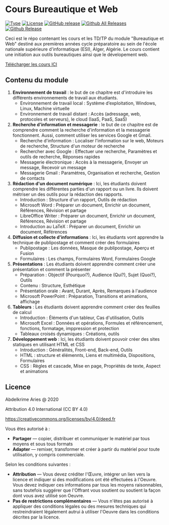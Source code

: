 # Cours Bureautique et Web

[![Type](https://img.shields.io/badge/Type-Cours-0014A8.svg?style=flat)](https://github.com/projeduc/ESI_1CP_BWeb)
[![License](https://img.shields.io/badge/Licence-CC--BY_4.0-0014A8.svg?style=flat)](https://creativecommons.org/licenses/by/4.0/deed.fr)
[![GitHub release](https://img.shields.io/github/release/projeduc/ESI_1CP_BWeb.svg)](https://github.com/projeduc/ESI_1CP_BWeb/releases)
[![Github All Releases](https://img.shields.io/github/downloads/projeduc/ESI_1CP_BWeb/total.svg)](https://github.com/projeduc/ESI_1CP_BWeb/releases)
[![Github Release](https://img.shields.io/github/downloads/projeduc/ESI_1CP_BWeb/latest/total.svg)](https://github.com/projeduc/ESI_1CP_BWeb/releases/latest)

Ceci est le répo contenant les cours et les TD/TP du module "Bureautique et Web" destiné aux premières années cycle préparatoire au sein de l'école nationale supérieure d'informatique (ESI), Alger, Algérie.
Le cours contient une initiation aux outils bureautiques ainsi que le dévelopement web.

[Télécharger les cours ICI](https://github.com/projeduc/ESI_1CP_BWeb/releases/latest)

## Contenu du module

1. **Environnement de travail** : le but de ce chapitre est d'introduire les différents environnements de travail aux étudiants.
    - Environnement de travail local : Système d’exploitation, Windows, Linux, Machine virtuelle
    - Environnement de travail distant : Accès (adressage, web, protocoles et serveurs), le cloud (IaaS, PaaS, SaaS)
1. **Recherche d'information et messagerie** : le but de ce chapitre est de comprendre comment la recherche d'information et la messagerie fonctionnent. Aussi, comment utiliser les services Google et Gmail.
    - Recherche d'information :  Localiser l'information sur le web, Moteurs de recherche, Structure d'un moteur de recherche
    - Rechercher avec Google : Effectuer une recherche, Paramètres et outils de recherche, Réponses rapides
    - Messagerie électronique : Accès à la messagerie, Envoyer un message, Recevoir un message
    - Messagerie Gmail : Paramètres, Organisation et recherche, Gestion de contacts
1. **Rédaction d'un document numérique** : Ici, les étudiants doivent comprendre les différentes parties d'un rapport ou un livre. Ils doivent métriser un des outils pour la rédaction des rapports.
    - Introduction : Structure d'un rapport,  Outils de rédaction
    - Microsoft Word : Préparer un document, Enrichir un document, Références, Révision et partage
    - LibreOffice Writer : Préparer un document, Enrichir un document, Références, Révision et partage
    - Introduction au LaTeX : Préparer un document, Enrichir un document, Références
1. **Diffusion et collecte d'informations** : Ici, les étudiants vont apprendre la technique de publipostage et comment créer des formulaires
    - Publipostage : Les données, Masque de publipostage, Aperçu et Fusion
    - Formulaires : Les champs, Formulaires Word, Formulaires Google
1. **Présentations** : Les étudiants  doivent apprendre comment créer une présentation  et comment la présenter
    - Préparation : Objectif (Pourquoi?), Audience (Qui?), Sujet (Quoi?), Outils
    - Contenu : Structure, Esthétique
    - Présentation orale : Avant, Durant, Après, Remarques à l'audience
    - Microsoft PowerPoint : Préparation, Transitions et animations, affichage
1. **Tableurs** : Les étudiants doivent apprendre comment créer des feuilles de calcul
    - Introduction : Éléments d'un tableur, Cas d'utilisation, Outils
    - Microsoft Excel : Données et opérations, Formules et référencement, fonctions, formatage, imppression et protection
    - Tableaux croisés dynamiques : Créations, outils
1. **Développement web** : Ici, les étudiants doivent pouvoir créer des sites statiques  en utilisant HTML et CSS
    - Introduction : Généralités, Front-end, Back-end, Outils
    - HTML : structure et élémennts, Liens et multimédia, Dispositions, Formulaires
    - CSS : Règles et cascade, Mise en page, Propriétés de texte, Aspect et animations


## Licence

Abdelkrime Aries @ 2020


Attribution 4.0 International (CC BY 4.0)

https://creativecommons.org/licenses/by/4.0/deed.fr

Vous êtes autorisé à :
- **Partager** — copier, distribuer et communiquer le matériel par tous moyens et sous tous formats
- **Adapter** — remixer, transformer et créer à partir du matériel pour toute utilisation, y compris commerciale.

Selon les conditions suivantes :
- **Attribution** — Vous devez créditer l'Œuvre, intégrer un lien vers la licence et indiquer si des modifications ont été effectuées à l'Oeuvre. Vous devez indiquer ces informations par tous les moyens raisonnables, sans toutefois suggérer que l'Offrant vous soutient ou soutient la façon dont vous avez utilisé son Oeuvre.
- **Pas de restrictions complémentaires** — Vous n'êtes pas autorisé à appliquer des conditions légales ou des mesures techniques qui restreindraient légalement autrui à utiliser l'Oeuvre dans les conditions décrites par la licence.
